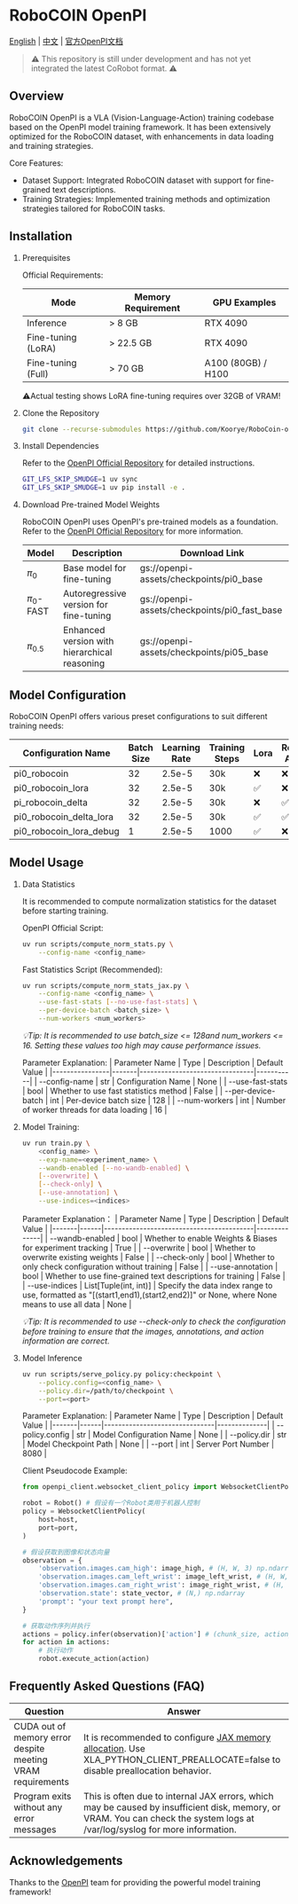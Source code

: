 # RoboCOIN OpenPI

[English](README.md) | [中文](README_zh-CN.md) | [官方OpenPI文档](README_openpi.md)

> ⚠️ ​This repository is still under development and has not yet integrated the latest CoRobot format.​​ ⚠️


## Overview
RoboCOIN OpenPI is a VLA (Vision-Language-Action) training codebase based on the OpenPI model training framework. It has been extensively optimized for the RoboCOIN dataset, with enhancements in data loading and training strategies.

​Core Features:​​
- ​Dataset Support: Integrated RoboCOIN dataset with support for fine-grained text descriptions.
- ​Training Strategies: Implemented training methods and optimization strategies tailored for RoboCOIN tasks.

## Installation

1. Prerequisites

    Official Requirements:

   | Mode | Memory Requirement | GPU Examples |
   |-------|------------------|----------------|
   | Inference | > 8 GB | RTX 4090 |
   | Fine-tuning (LoRA) | > 22.5 GB | RTX 4090 |
   | Fine-tuning (Full) | > 70 GB | A100 (80GB) / H100 |

   ⚠️Actual testing shows LoRA fine-tuning requires over 32GB of VRAM!​​ 

2. Clone the Repository
   ```bash
   git clone --recurse-submodules https://github.com/Koorye/RoboCoin-openpi.git
   ```

3. Install Dependencies

   Refer to the [OpenPI Official Repository](https://github.com/Physical-Intelligence/openpi) for detailed instructions.
   ```bash
   GIT_LFS_SKIP_SMUDGE=1 uv sync
   GIT_LFS_SKIP_SMUDGE=1 uv pip install -e .
   ```

4. Download Pre-trained Model Weights

   RoboCOIN OpenPI uses OpenPI's pre-trained models as a foundation. Refer to the [OpenPI Official Repository](https://github.com/Physical-Intelligence/openpi) for more information.

   | Model | Description | Download Link |
   |-------|-------------|----------------|
   | $\pi_0$ | Base model for fine-tuning | gs://openpi-assets/checkpoints/pi0_base |
   | $\pi_0$-FAST | Autoregressive version for fine-tuning | gs://openpi-assets/checkpoints/pi0_fast_base |
   | $\pi_{0.5}$ | Enhanced version with hierarchical reasoning | gs://openpi-assets/checkpoints/pi05_base |

## Model Configuration

RoboCOIN OpenPI offers various preset configurations to suit different training needs:

| Configuration Name | Batch Size | Learning Rate | Training Steps | Lora | Relative Action |
|----------|------------|--------|----------|------|----------|
| pi0_robocoin | 32        | 2.5e-5   | 30k     | ❌   | ❌       |
| pi0_robocoin_lora | 32        | 2.5e-5   | 30k     | ✅   | ❌       |
| pi_robocoin_delta | 32        | 2.5e-5   | 30k     | ❌   | ✅       |
| pi0_robocoin_delta_lora | 32        | 2.5e-5   | 30k     | ✅   | ✅       |
| pi0_robocoin_lora_debug | 1      | 2.5e-5   | 1000     | ✅   | ❌       |

## Model Usage

1. Data Statistics

   It is recommended to compute normalization statistics for the dataset before starting training.

   OpenPI Official Script:
   ```bash
   uv run scripts/compute_norm_stats.py \
       --config-name <config_name>
   ```

   Fast Statistics Script (Recommended):
   ```bash
   uv run scripts/compute_norm_stats_jax.py \
       --config-name <config_name> \
       --use-fast-stats [--no-use-fast-stats] \
       --per-device-batch <batch_size> \
       --num-workers <num_workers>
   ```
   *💡Tip: It is recommended to use batch_size <= 128and num_workers <= 16. Setting these values too high may cause performance issues.*

   Parameter Explanation:​
   | Parameter Name       | Type    | Description                       | Default Value |
   |----------------|-------|--------------------------------|-----------|
   | --config-name  | str   | Configuration Name                   | None      |
   | --use-fast-stats | bool  | Whether to use fast statistics method | False     |
   | --per-device-batch | int   | Per-device batch size                | 128       |
   | --num-workers  | int   | Number of worker threads for data loading | 16        |

2. Model Training:
    ```bash
    uv run train.py \
        <config_name> \
        --exp-name=<experiment_name> \
        --wandb-enabled [--no-wandb-enabled] \
        [--overwrite] \
        [--check-only] \
        [--use-annotation] \
        --use-indices=<indices>
    ```

    Parameter Explanation：
    | Parameter Name | Type | Description | Default Value |
    |-------|------|------------------------------------------|--------------|
    | --wandb-enabled | bool | Whether to enable Weights & Biases for experiment tracking | True          |
    | --overwrite    | bool | Whether to overwrite existing weights                      | False       |
    | --check-only | bool | Whether to only check configuration without training               | False        |
    | --use-annotation | bool | Whether to use fine-grained text descriptions for training              | False          |
    | --use-indices  | List[Tuple(int, int)] | Specify the data index range to use, formatted as "[(start1,end1),(start2,end2)]" or None, where None means to use all data | None |

   *💡Tip: It is recommended to use --check-only to check the configuration before training to ensure that the images, annotations, and action information are correct.*

3. Model Inference
    ```bash
    uv run scripts/serve_policy.py policy:checkpoint \
        --policy.config=<config_name> \
        --policy.dir=/path/to/checkpoint \
        --port=<port>
    ```

    Parameter Explanation:
    | Parameter Name | Type | Description | Default Value |
    |-------|------|-------------------------------|--------------|
    | --policy.config | str  | Model Configuration Name                     | None           |
    | --policy.dir    | str  | Model Checkpoint Path                   | None           |
    | --port          | int  | Server Port Number                       | 8080         |

    Client Pseudocode Example:
    ```python
    from openpi_client.websocket_client_policy import WebsocketClientPolicy

    robot = Robot() # 假设有一个Robot类用于机器人控制
    policy = WebsocketClientPolicy(
        host=host,
        port=port,
    )

    # 假设获取到图像和状态向量
    observation = {
        'observation.images.cam_high': image_high, # (H, W, 3) np.ndarray
        'observation.images.cam_left_wrist': image_left_wrist, # (H, W, 3) np.ndarray
        'observation.images.cam_right_wrist': image_right_wrist, # (H, W, 3) np.ndarray
        'observation.state': state_vector, # (N,) np.ndarray
        'prompt': "your text prompt here",
    }
    
    # 获取动作序列并执行
    actions = policy.infer(observation)['action'] # (chunk_size, action_dim) np.ndarray
    for action in actions:
        # 执行动作
        robot.execute_action(action) 
    ```

## Frequently Asked Questions (FAQ)

| Question | Answer |
|------|------|
| CUDA out of memory error despite meeting VRAM requirements | It is recommended to configure [JAX memory allocation](https://jax.net.cn/en/latest/gpu_memory_allocation.html). Use XLA_PYTHON_CLIENT_PREALLOCATE=false to disable preallocation behavior. | 
| Program exits without any error messages | This is often due to internal JAX errors, which may be caused by insufficient disk, memory, or VRAM. You can check the system logs at /var/log/syslog for more information. |

## Acknowledgements

Thanks to the [OpenPI](https://github.com/Physical-Intelligence/openpi) team for providing the powerful model training framework!